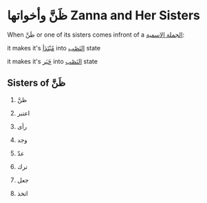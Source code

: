 # ظَنَّ وأخواتها Zanna and Her Sisters

When ظَنَّ or one of its sisters comes infront of a [الجملة الاسمية](/reference/nahw/joomla_ismia/):

it makes it's [مُبْتَدَأ](/reference/nahw/mubtada/) into [النَصْب](/reference/nahw/nasb/) state

it makes it's [خَبَر](/reference/nahw/khabar/) into [النَصْب](/reference/nahw/nasb/) state

## Sisters of ظَنَّ

1. ظنَّ

2. اعتبر

3. رأى

4. وجد

5. عدّ

6. ترك

7. جعل

8. اتخذ

